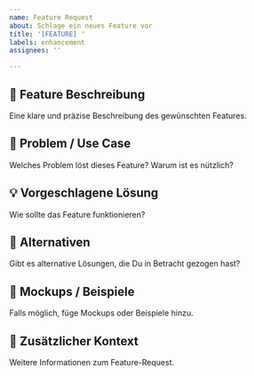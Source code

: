 ```yaml
---
name: Feature Request
about: Schlage ein neues Feature vor
title: '[FEATURE] '
labels: enhancement
assignees: ''

---
```


## 🚀 Feature Beschreibung
Eine klare und präzise Beschreibung des gewünschten Features.

## 🎯 Problem / Use Case
Welches Problem löst dieses Feature? Warum ist es nützlich?

## 💡 Vorgeschlagene Lösung
Wie sollte das Feature funktionieren?

## 🔄 Alternativen
Gibt es alternative Lösungen, die Du in Betracht gezogen hast?

## 📸 Mockups / Beispiele
Falls möglich, füge Mockups oder Beispiele hinzu.

## 📝 Zusätzlicher Kontext
Weitere Informationen zum Feature-Request.
